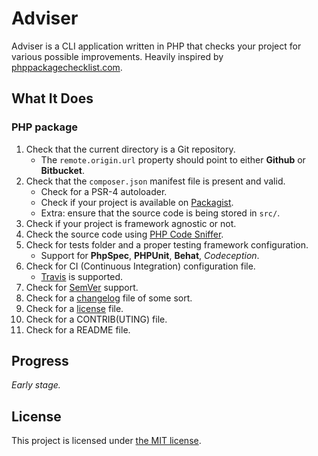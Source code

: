 # Adviser

Adviser is a CLI application written in PHP that checks your project for various possible improvements. Heavily inspired by [phppackagechecklist.com](http://phppackagechecklist.com).

## What It Does

### PHP package

1. Check that the current directory is a Git repository.
    - The `remote.origin.url` property should point to either **Github** or **Bitbucket**.
2. Check that the `composer.json` manifest file is present and valid.
    - Check for a PSR-4 autoloader.
    - Check if your project is available on [Packagist](https://packagist.org).
    - Extra: ensure that the source code is being stored in `src/`.
3. Check if your project is framework agnostic or not.
4. Check the source code using [PHP Code Sniffer](https://github.com/squizlabs/PHP_CodeSniffer).
5. Check for tests folder and a proper testing framework configuration.
    - Support for **PhpSpec**, **PHPUnit**, **Behat**, *Codeception*.
6. Check for CI (Continuous Integration) configuration file.
    - [Travis](https://travis-ci.org) is supported.
7. Check for [SemVer](http://semver.org) support.
8. Check for a [changelog](http://keepachangelog.com) file of some sort.
9. Check for a [license](http://choosealicense.com) file.
10. Check for a CONTRIB(UTING) file.
11. Check for a README file.

## Progress

*Early stage.*

## License

This project is licensed under [the MIT license](https://github.com/bound1ess/adviser/blob/master/LICENSE).

